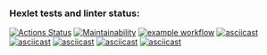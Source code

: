 ### Hexlet tests and linter status:
[![Actions Status](https://github.com/LikerK/python-project-lvl1/workflows/hexlet-check/badge.svg)](https://github.com/LikerK/python-project-lvl1/actions)
[![Maintainability](https://api.codeclimate.com/v1/badges/a99a88d28ad37a79dbf6/maintainability)](https://codeclimate.com/github/codeclimate/codeclimate/maintainability)
[![example workflow](https://github.com/LikerK/python-project-lvl1/actions/workflows/github-actions-demo.yml/badge.svg)](https://github.com/LikerK/python-project-lvl1/actions/runs/1261455738)
[![asciicast](https://asciinema.org/a/beQisBrzhTG5DJ0pUYm4RtvgV.svg)](https://asciinema.org/a/beQisBrzhTG5DJ0pUYm4RtvgV)
[![asciicast](https://asciinema.org/a/SZ5iZR2RFuSAxypYfyItUZZDx.svg)](https://asciinema.org/a/SZ5iZR2RFuSAxypYfyItUZZDx)
[![asciicast](https://asciinema.org/a/v3oA0lSvwtctc99SBqAR0wPJg.svg)](https://asciinema.org/a/v3oA0lSvwtctc99SBqAR0wPJg)
[![asciicast](https://asciinema.org/a/pt3us7AI1kyMwBlYUWma5qOvM.svg)](https://asciinema.org/a/pt3us7AI1kyMwBlYUWma5qOvM)
[![asciicast](https://asciinema.org/a/73iHpT3dQ44VPyqVHkf9ZVQGO.svg)](https://asciinema.org/a/73iHpT3dQ44VPyqVHkf9ZVQGO)
